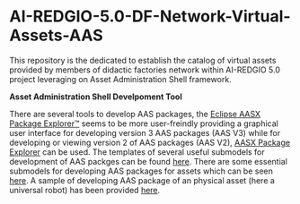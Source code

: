 # AI-REDGIO-5.0-DF-Network-Virtual-Assets-AAS
This repository is the dedicated to establish the catalog of virtual assets provided by members of didactic factories network within AI-REDGIO 5.0 project leveraging on Asset Administration Shell framework.  

__Asset Administration Shell Develpoment Tool__

There are several tools to develop AAS packages, the [Eclipse AASX Package Explorer™](https://github.com/eclipse-aaspe/package-explorer) seems to be more user-freindly providing a graphical user interface for developing version 3 AAS packages (AAS V3) while for developing or viewing version 2 of AAS packages (AAS V2), [AASX Package Explorer](https://github.com/eclipse-aaspe/package-explorer/tree/V2) can be used. The templates of several useful submodels for development of AAS packges can be found [here](https://github.com/admin-shell-io/submodel-templates/tree/main).
There are some essential submodels for developing AAS packages for assets which can be seen [here](https://github.com/AI-REDGIO-5-0/AI-REDGIO-5.0-DF-Network-Virtual-Assets-AAS/tree/main/Essential%20Submodels).
A sample of developing AAS package of an physical asset (here a universal robot) has been provided [here](https://github.com/AI-REDGIO-5-0/AI-REDGIO-5.0-DF-Network-Virtual-Assets-AAS/tree/main/AAS%20package%20sample).
